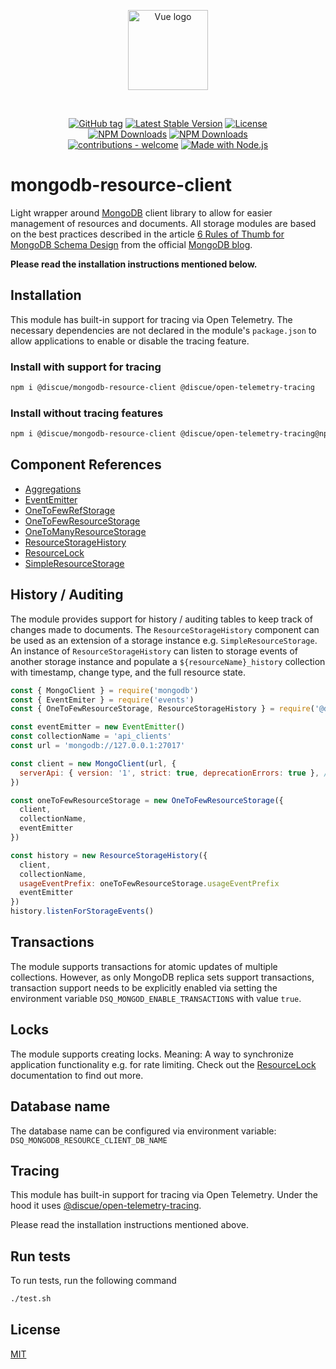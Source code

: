 
<p align="center">
<a href="https://www.discue.io/" target="_blank" rel="noopener noreferrer"><img width="128" src="https://www.discue.io/icons-fire-no-badge-square/web/icon-192.png" alt="Vue logo">
</a>
</p>

<br/>
<div align="center">

[![GitHub tag](https://img.shields.io/github/tag/discue/mongodb-resource-client?include_prereleases=&sort=semver&color=blue)](https://github.com/discue/mongodb-resource-client/releases/)
[![Latest Stable Version](https://img.shields.io/npm/v/@discue/mongodb-resource-client.svg)](https://www.npmjs.com/package/@discue/mongodb-resource-client)
[![License](https://img.shields.io/npm/l/@discue/mongodb-resource-client.svg)](https://www.npmjs.com/package/@discue/mongodb-resource-client)
<br/>
[![NPM Downloads](https://img.shields.io/npm/dt/@discue/mongodb-resource-client.svg)](https://www.npmjs.com/package/@discue/mongodb-resource-client)
[![NPM Downloads](https://img.shields.io/npm/dm/@discue/mongodb-resource-client.svg)](https://www.npmjs.com/package/@discue/mongodb-resource-client)
<br/>
[![contributions - welcome](https://img.shields.io/badge/contributions-welcome-blue)](/CONTRIBUTING.md "Go to contributions doc")
[![Made with Node.js](https://img.shields.io/badge/Node.js->=12-blue?logo=node.js&logoColor=white)](https://nodejs.org "Go to Node.js homepage")

</div>

# mongodb-resource-client
Light wrapper around [MongoDB](https://mongodb.com/) client library to allow for easier management of resources and documents. All storage modules are based on the best practices described in the article [6 Rules of Thumb for MongoDB Schema Design](https://www.mongodb.com/blog/post/6-rules-of-thumb-for-mongodb-schema-design) from the official [MongoDB blog](https://www.mongodb.com/blog).

**Please read the installation instructions mentioned below.**

## Installation
This module has built-in support for tracing via Open Telemetry. The necessary dependencies are not declared in the module's `package.json` to allow applications to enable or disable the tracing feature.

### Install with support for tracing
```bash
npm i @discue/mongodb-resource-client @discue/open-telemetry-tracing
```

### Install without tracing features
```bash
npm i @discue/mongodb-resource-client @discue/open-telemetry-tracing@npm:@discue/open-telemetry-tracing-noop
```

## Component References
- [Aggregations](README_AGGREGATIONS.md)
- [EventEmitter](README_EVENT_EMITTER.md)
- [OneToFewRefStorage](README_ONE_TO_FEW_REF_STORAGE.md)
- [OneToFewResourceStorage](README_ONE_TO_FEW_RESOURCE_STORAGE.md)
- [OneToManyResourceStorage](README_ONE_TO_MANY_RESOURCE_STORAGE.md)
- [ResourceStorageHistory](README_STORAGE_HISTORY.md)
- [ResourceLock](README_STORAGE_LOCK.md)
- [SimpleResourceStorage](README_SIMPLE_RESOURCE_STORAGE.md)

## History / Auditing
The module provides support for history / auditing tables to keep track of changes made to documents. The `ResourceStorageHistory` component can be used as an extension
of a storage instance e.g. `SimpleResourceStorage`. An instance of `ResourceStorageHistory` can listen to storage events of another storage instance and populate a `${resourceName}_history` collection with timestamp, change type, and the full resource state.

```javascript
const { MongoClient } = require('mongodb')
const { EventEmiter } = require('events')
const { OneToFewResourceStorage, ResourceStorageHistory } = require('@discue/mongodb-resource-client')

const eventEmitter = new EventEmitter()
const collectionName = 'api_clients'
const url = 'mongodb://127.0.0.1:27017'

const client = new MongoClient(url, {
  serverApi: { version: '1', strict: true, deprecationErrors: true }, // https://www.mongodb.com/docs/manual/reference/stable-api/
})

const oneToFewResourceStorage = new OneToFewResourceStorage({
  client,
  collectionName,
  eventEmitter
})

const history = new ResourceStorageHistory({
  client,
  collectionName,
  usageEventPrefix: oneToFewResourceStorage.usageEventPrefix
  eventEmitter
})
history.listenForStorageEvents()
```

## Transactions
The module supports transactions for atomic updates of multiple collections. However, as only MongoDB replica sets support transactions, transaction support needs to be explicitly enabled via setting the environment variable `DSQ_MONGOD_ENABLE_TRANSACTIONS` with value `true`.

## Locks
The module supports creating locks. Meaning: A way to synchronize application functionality e.g. for rate limiting. Check out the [ResourceLock](README_STORAGE_LOCK.md) documentation to find out more.

## Database name
The database name can be configured via environment variable: `DSQ_MONGODB_RESOURCE_CLIENT_DB_NAME`

## Tracing
This module has built-in support for tracing via Open Telemetry. Under the hood it uses [@discue/open-telemetry-tracing](https://github.com/discue/open-telemetry-tracing/).

Please read the installation instructions mentioned above.

## Run tests

To run tests, run the following command

```bash
./test.sh
```

## License

[MIT](https://choosealicense.com/licenses/mit/)

